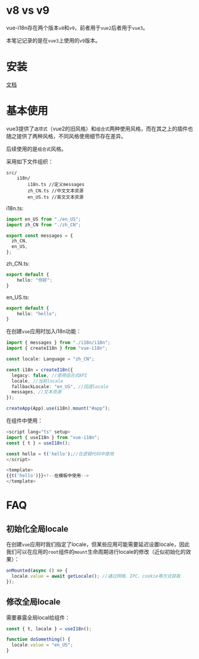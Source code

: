 # v8 vs v9

vue-i18n存在两个版本`v8`和`v9`，前者用于`vue2`后者用于`vue3`。

本笔记记录的是在`vue3`上使用的`v9`版本。

# 安装

[文档](https://vue-i18n.intlify.dev/guide/installation.html)

# 基本使用

vue3提供了`选项式`（vue2的旧风格）和`组合式`两种使用风格，而在其之上的插件也随之提供了两种风格，不同风格使用细节存在差异。

后续使用的是`组合式`风格。

采用如下文件组织：

```
src/
    i18n/
        i18n.ts //定义messages
        zh_CN.ts //中文文本资源
        en_US.ts //英文文本资源
```

i18n.ts:

```ts
import en_US from "./en_US";
import zh_CN from "./zh_CN";

export const messages = {
  zh_CN,
  en_US,
};
```

zh_CN.ts:

```ts
export default {
    hello: "你好";
}
```

en_US.ts:

```ts
export default {
    hello: "hello";
}
```

在创建`vue`应用时加入i18n功能：

```ts
import { messages } from "./i18n/i18n";
import { createI18n } from "vue-i18n";

const locale: Language = "zh_CN";

const i18n = createI18n({
  legacy: false, //使用组合式API
  locale, //当前locale
  fallbackLocale: "en_US", //回退locale
  messages, //文本资源
});

createApp(App).use(i18n).mount("#app");
```

在组件中使用：

```ts
<script lang="ts" setup>
import { useI18n } from "vue-i18n";
const { t } = useI18n();

const hello = t('hello');//在逻辑代码中使用
</script>

<template>
{{t('hello')}}<!--在模板中使用-->
</template>
```

# FAQ

## 初始化全局locale

在创建`vue`应用时我们指定了locale，但某些应用可能需要延迟设置locale，因此我们可以在应用的`root`组件的`mount`生命周期进行locale的修改（近似初始化的效果）：

```ts
onMounted(async () => {
  locale.value = await getLocale(); //通过网络、IPC、cookie等方式获取
});
```

## 修改全局locale

需要暴露全局local给组件：

```ts
const { t, locale } = useI18n();

function doSomething() {
  locale.value = "en_US";
}
```
